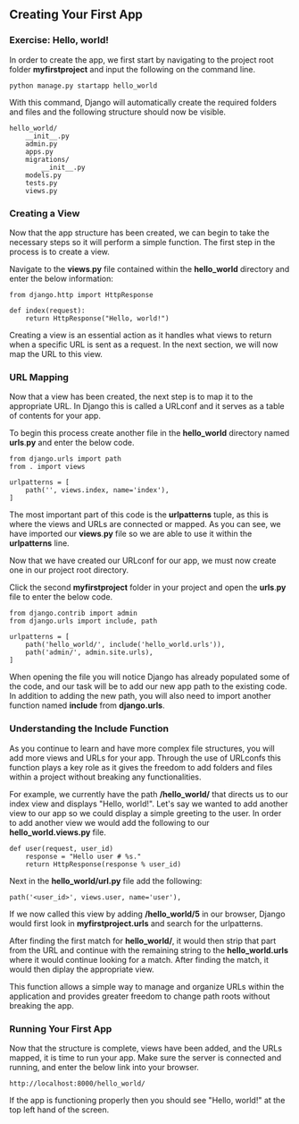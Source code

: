 ## Creating Your First App

### Exercise: Hello, world!

In order to create the app, we first start by navigating to the project root folder __myfirstproject__ and input the following on the command line.
        
    python manage.py startapp hello_world
           
With this command, Django will automatically create the required folders and files and the following structure should now be visible.

          
    hello_world/
        __init__.py
        admin.py
        apps.py
        migrations/
            __init__.py
        models.py
        tests.py
        views.py
        
           
### Creating a View

Now that the app structure has been created, we can begin to take the necessary steps so it will perform a simple function. The first step in the process is to create a view.  

Navigate to the __views__.__py__ file contained within the __hello_world__ directory and enter the below information:

    from django.http import HttpResponse

    def index(request):
        return HttpResponse("Hello, world!")

        
Creating a view is an essential action as it handles what views to return when a specific URL is sent as a request. In the next section, we will now map the URL to this view. 

### URL Mapping

Now that a view has been created, the next step is to map it to the appropriate URL. In Django this is called a URLconf and it serves as a table of contents for your app.
        
To begin this process create another file in the __hello_world__ directory named __urls__.__py__ and enter the below code.

    from django.urls import path
    from . import views

    urlpatterns = [
        path('', views.index, name='index'),
    ]

The most important part of this code is the __urlpatterns__ tuple, as this is where the views and URLs are connected or mapped. As you can see, we have imported our __views__.__py__ file so we are able to use it within the __urlpatterns__ line. 

Now that we have created our URLconf for our app, we must now create one in our project root directory.

Click the second __myfirstproject__ folder in your project and open the __urls__.__py__ file to enter the below code.

    from django.contrib import admin
    from django.urls import include, path
    
    urlpatterns = [
        path('hello_world/', include('hello_world.urls')),
        path('admin/', admin.site.urls),
    ]

When opening the file you will notice Django has already populated some of the code, and our task will be to add our new app path to the existing code. In addition to adding the new path, you will also need to import another function named __include__ from __django.urls__. 

### Understanding the __Include__ Function

As you continue to learn and have more complex file structures, you will add more views and URLs for your app. Through the use of URLconfs this function plays a key role as it gives the freedom to add folders and files within a project without breaking any functionalities.

For example, we currently have the path __/hello_world/__ that directs us to our index view and displays "Hello, world!". Let's say we wanted to add another view to our app so we could display a simple greeting to the user. In order to add another view we would add the following to our __hello_world.views.py__ file.

    def user(request, user_id)
        response = "Hello user # %s."
        return HttpResponse(response % user_id)

Next in the __hello_world/url.py__ file add the following:

    path('<user_id>', views.user, name='user'),

If we now called this view by adding __/hello_world/5__ in our browser, Django would first look in __myfirstproject.urls__ and search for the urlpatterns. 

After finding the first match for __hello_world/__, it would then strip that part from the URL and continue with the remaining string to the __hello_world.urls__ where it would continue looking for a match. After finding the match, it would then diplay the appropriate view. 

This function allows a simple way to manage and organize URLs within the application and provides greater freedom to change path roots without breaking the app.

    
### Running Your First App

Now that the structure is complete, views have been added, and the URLs mapped, it is time to run your app. Make sure the server is connected and running, and enter the below link into your browser.

    http://localhost:8000/hello_world/

If the app is functioning properly then you should see "Hello, world!" at the top left hand of the screen.